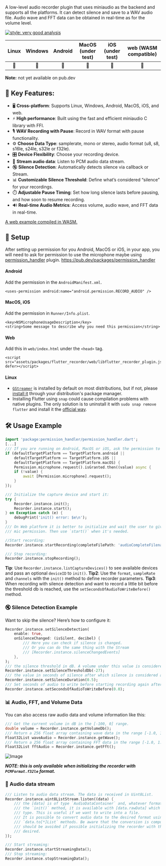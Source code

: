 A low-level audio recorder plugin that uses miniaudio as the backend and supports all the platforms. It can detect silence and save to a WAV audio file. Audio wave and FFT data can be obtained in real-time as for the volume level.

[![style: very good analysis](https://img.shields.io/badge/style-very_good_analysis-B22C89.svg)](https://pub.dev/packages/very_good_analysis)

|Linux|Windows|Android|MacOS (under test)|iOS (under test)|web (WASM compatible)|
|:-:|:-:|:-:|:-:|:-:|:-:|
|💙|💙|💙|💙|💙|💙|

**Note:** not yet available on pub.dev

## 🌟 Key Features:
- 🖥️ **Cross-platform**: Supports Linux, Windows, Android, MacOS, iOS, and web.
- ⚡ **High performance**: Built using the fast and efficient miniaudio C library with FFI.
- 🎙️ **WAV Recording with Pause**: Record in WAV format with pause functionality.
- ⚙️ **Choose Data Type**: samplerate, mono or stereo, audio format (u8, s8, s16le, s24le, s32le or f32le).
- 🎛️ **Device Flexibility**: Choose your recording device.
- 📢 **Stream audio data**: Listen to PCM audio data stream.
- 🔇 **Silence Detection**: Automatically detects silence via callback or Stream.
- 📊 **Customizable Silence Threshold**: Define what’s considered “silence” for your recordings.
- ⏱️ **Adjustable Pause Timing**: Set how long silence lasts before pausing, and how soon to resume recording.
- 🔊 **Real-time Audio Metrics**: Access volume, audio wave, and FFT data in real-time.

[A web example compiled in WASM.](https://marcobavagnoli.com/flutter_recorder/)

## 🚀 Setup
After setting up permission for you Android, MacOS or iOS, in your app, you will need to ask for permission to use the microphone maybe using [permission_handler](https://pub.dev/packages/permission_handler) plugin.
https://pub.dev/packages/permission_handler

#### Android
Add the permission in the `AndroidManifest.xml`.
```
<uses-permission android:name="android.permission.RECORD_AUDIO" />
```

#### MacOS, iOS
Add the permission in `Runner/Info.plist`.
```
<key>NSMicrophoneUsageDescription</key>
<string>Some message to describe why you need this permission</string>
```

#### Web
Add this in `web/index.html` under the `<head>` tag.
```
<script src="assets/packages/flutter_recorder/web/libflutter_recorder_plugin.js" defer></script>
```

#### Linux
- [`GStreamer`](https://gstreamer.freedesktop.org/documentation/installing/index.html?gi-language=c) is installed by default on most distributions, but if not, please [install it](https://gstreamer.freedesktop.org/documentation/installing/on-linux.html?gi-language=c) through your distribution's package manager.
- Installing Flutter using `snap` could cause compilation problems with native plugins. The only solution is to uninstall it with `sudo snap remove flutter` and install it the [official way](https://flutter-ko.dev/get-started/install/linux).

## 🛠️ Usage Example
```dart
import 'package:permission_handler/permission_handler.dart';
[...]
/// If you are running on Android, MacOS or iOS, ask the permission to use the microphone:
if (defaultTargetPlatform == TargetPlatform.android ||
    defaultTargetPlatform == TargetPlatform.iOS ||
    defaultTargetPlatform == TargetPlatform.macOS) {
    Permission.microphone.request().isGranted.then((value) async {
    if (!value) {
        await [Permission.microphone].request();
    }
});

/// Initialize the capture device and start it:
try {
    Recorder.instance.init();
    Recorder.instance.start();
} on Exception catch (e) {
    debugPrint('init() error: $e\n');
}
/// On Web platform it is better to initialize and wait the user to give
/// mic permission. Then use `start()` when it's needed.

//Start recording:
Recorder.instance.startRecording(completeFilePath: 'audioCompleteFilenameWithPath.wav`);

/// Stop recording:
Recorder.instance.stopRecording();
```
**Tip**: Use `Recorder.instance.listCaptureDevices()` to see available devices and pass an optional `deviceID` to `init()`.
**Tip2**: Use the `format`, `sampleRate` and `channels` with the `init()` method to define recorder parameters.
**Tip3**: When recording with silence detection and want to record a little bit before the threshold db is reached, use the `setSecondsOfAudioToWriteBefore()` method.


### 🔇 Silence Detection Example

Want to skip the silence? Here’s how to configure it:

```dart
Recorder.instance.setSilenceDetection(
    enable: true,
    onSilenceChanged: (isSilent, decibel) {
        /// Here you can check if silence is changed.
        /// Or you can do the same thing with the Stream
        /// [Recorder.instance.silenceChangedEvents]
    },
);
/// the silence threshold in dB. A volume under this value is considered to be silence.
Recorder.instance.setSilenceThresholdDb(-27);
/// the value in seconds of silence after which silence is considered as such.
Recorder.instance.setSilenceDuration(0.5);
/// Set seconds of audio to write before starting recording again after silence.
Recorder.instance.setSecondsOfAudioToWriteBefore(0.0);
```

### 📊 Audio, FFT, and Volume Data
You can also access raw audio data and volume information like this:

```dart
/// Get the current volume in dB in the [-100, 0] range.
double volume = Recorder.instance.getVolumeDb();
/// Return a 256 float array containing wave data in the range [-1.0, 1.0] not clamped.
Float32List waveAudio = Recorder.instance.getWave();
/// Return a 256 float array containing FFT data in the range [-1.0, 1.0] not clamped.
Float32List fftAudio = Recorder.instance.getFft();
```

![Image](https://github.com/alnitak/flutter_recorder/raw/main/images/audio_data.png)

***NOTE: this is only available when initializing the recorder with `PCMFormat.f32le` format.***

### 📢 Audio data stream 


```dart
/// Listen to audio data stream. The data is received in Uint8List.
Recorder.instance.uint8ListStream.listen((data) {
    /// the [data] is of type `AudioDataContainer` and, whatever format is passed to
    /// the `init()` method, it is available with [data.rawData] which is of `Uint8List`
    /// type. This is useful if we want to write into a file.
    /// It is possible to convert audio data to the desired format using one of the
    /// `data.to[*]List` methods. Be aware that the conversion is compute expensive and
    /// should be avoided if possible initializing the recorder with the format
    /// desired.
});

/// Start streaming:
Recorder.instance.startStreamingData();
/// Stop streaming:
Recorder.instance.stopStreamingData();
```